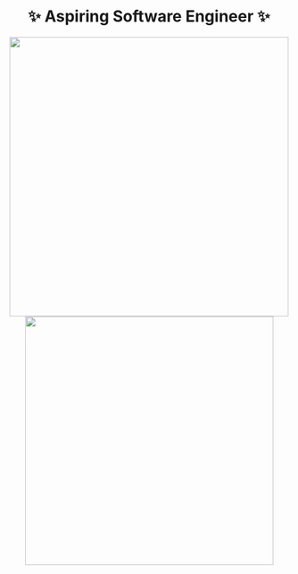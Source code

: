 
<h1 align="center">✨ Aspiring Software Engineer ✨</h1>

<div align="center">
   <img width="500" src="https://github-readme-stats.vercel.app/api?username=decimoDev&theme=tokyonight&show_icons=true&hide_border=true&count_private=true" />
  <img width="445" src="https://github-readme-stats.vercel.app/api/top-langs/?username=decimoDev&theme=tokyonight&layout=compact&hide_border=true" />
</div>
